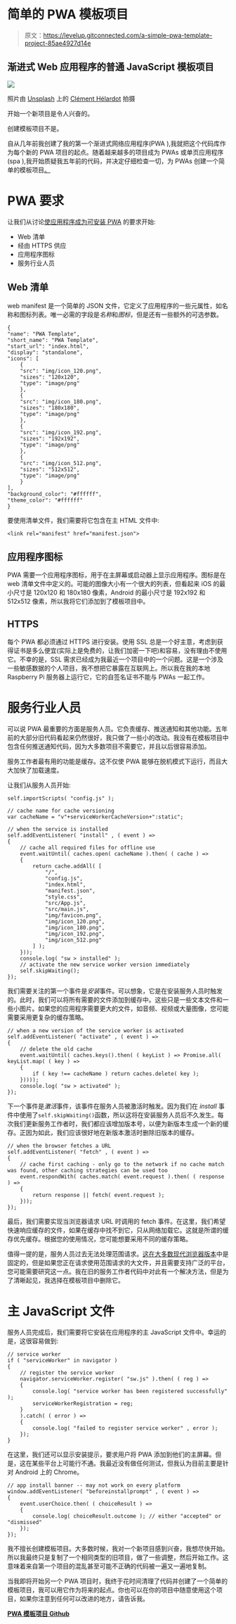 # 简单的 PWA 模板项目

> 原文：<https://levelup.gitconnected.com/a-simple-pwa-template-project-85ae4927d14e>

## 渐进式 Web 应用程序的普通 JavaScript 模板项目

![](img/7d6c9e990d62b45811800d89c94474eb.png)

照片由 [Unsplash](https://unsplash.com?utm_source=medium&utm_medium=referral) 上的 [Clément Hélardot](https://unsplash.com/@clemhlrdt?utm_source=medium&utm_medium=referral) 拍摄

开始一个新项目是令人兴奋的。

创建模板项目不是。

自从几年前我创建了我的第一个渐进式网络应用程序(PWA ),我就把这个代码库作为每个新的 PWA 项目的起点。随着越来越多的项目成为 PWAs 或单页应用程序(spa ),我开始质疑我五年前的代码，并决定仔细检查一切，为 PWAs 创建一个简单的模板项目[。](https://github.com/pingpoli/pwa-template-project)

# PWA 要求

让我们从讨论[使应用程序成为可安装 PWA](https://developer.mozilla.org/en-US/docs/Web/Progressive_web_apps/Installable_PWAs) 的要求开始:

*   Web 清单
*   经由 HTTPS 供应
*   应用程序图标
*   服务行业人员

## Web 清单

web manifest 是一个简单的 JSON 文件，它定义了应用程序的一些元属性，如名称和图标列表。唯一必需的字段是*名称*和*图标*，但是还有一些额外的可选参数。

```
{
"name": "PWA Template",
"short_name": "PWA Template",
"start_url": "index.html",
"display": "standalone",
"icons": [
    {
    "src": "img/icon_120.png",
    "sizes": "120x120",
    "type": "image/png"
    },
    {
    "src": "img/icon_180.png",
    "sizes": "180x180",
    "type": "image/png"
    },
    {
    "src": "img/icon_192.png",
    "sizes": "192x192",
    "type": "image/png"
    },
    {
    "src": "img/icon_512.png",
    "sizes": "512x512",
    "type": "image/png"
    }
],
"background_color": "#ffffff",
"theme_color": "#ffffff"
}
```

要使用清单文件，我们需要将它包含在主 HTML 文件中:

```
<link rel="manifest" href="manifest.json">
```

## 应用程序图标

PWA 需要一个应用程序图标，用于在主屏幕或启动器上显示应用程序。图标是在 web 清单文件中定义的。可能的图像大小有一个很大的列表，但看起来 iOS 的最小尺寸是 120x120 和 180x180 像素，Android 的最小尺寸是 192x192 和 512x512 像素，所以我将它们添加到了模板项目中。

## HTTPS

每个 PWA 都必须通过 HTTPS 进行安装。使用 SSL 总是一个好主意，考虑到获得证书是多么便宜(实际上是免费的，让我们加密一下吧)和容易，没有理由不使用它。不幸的是，SSL 需求已经成为我最近一个项目中的一个问题。这是一个涉及一些敏感数据的个人项目，我不想把它暴露在互联网上。所以我在我的本地 Raspberry Pi 服务器上运行它，它的自签名证书不能与 PWAs 一起工作。

# 服务行业人员

可以说 PWA 最重要的方面是服务人员。它负责缓存、推送通知和其他功能。五年前的大部分旧代码看起来仍然很好，我只做了一些小的改动。我没有在模板项目中包含任何推送通知代码，因为大多数项目不需要它，并且以后很容易添加。

服务工作者最有用的功能是缓存。这不仅使 PWA 能够在脱机模式下运行，而且大大加快了加载速度。

让我们从服务人员开始:

```
self.importScripts( "config.js" );

// cache name for cache versioning
var cacheName = "v"+serviceWorkerCacheVersion+":static";

// when the service is installed
self.addEventListener( "install" , ( event ) =>
{
    // cache all required files for offline use
    event.waitUntil( caches.open( cacheName ).then( ( cache ) =>
    {
        return cache.addAll( [
            "/",
            "config.js",
            "index.html",
            "manifest.json",
            "style.css",
            "src/App.js",
            "src/main.js",
            "img/favicon.png",
            "img/icon_120.png",
            "img/icon_180.png",
            "img/icon_192.png",
            "img/icon_512.png"
        ] );
    }));
    console.log( "sw > installed" );
    // activate the new service worker version immediately
    self.skipWaiting();
});
```

我们需要关注的第一个事件是*安装*事件。可以想象，它是在安装服务人员时触发的。此时，我们可以将所有需要的文件添加到缓存中。这些只是一些文本文件和一些小图片。如果您的应用程序需要更大的文件，如音频、视频或大量图像，您可能需要采用更复杂的缓存策略。

```
// when a new version of the service worker is activated
self.addEventListener( "activate" , ( event ) => 
{
    // delete the old cache
    event.waitUntil( caches.keys().then( ( keyList ) => Promise.all( keyList.map( ( key ) => 
    {
        if ( key !== cacheName ) return caches.delete( key );
    }))));
    console.log( "sw > activated" );
});
```

下一个事件是*激活*事件，该事件在服务人员被激活时触发。因为我们在 *install* 事件中使用了`self.skipWaiting()`函数，所以这将在安装服务人员后不久发生。每次我们更新服务工作者时，我们都应该增加版本号，以便为新版本生成一个新的缓存。正因为如此，我们应该很好地在新版本激活时删除旧版本的缓存。

```
// when the browser fetches a URL
self.addEventListener( "fetch" , ( event ) =>
{
    // cache first caching - only go to the network if no cache match was found, other caching strategies can be used too
    event.respondWith( caches.match( event.request ).then( ( response ) => 
    {
        return response || fetch( event.request );
    }));
});
```

最后，我们需要实现当浏览器请求 URL 时调用的 fetch 事件。在这里，我们希望快速响应缓存的文件，如果在缓存中找不到它，只从网络加载它。这就是所谓的缓存优先缓存。根据您的使用情况，您可能想要采用不同的缓存策略。

值得一提的是，服务人员过去无法处理范围请求。[这在大多数现代浏览器版本](https://chromestatus.com/feature/5648276147666944)中是固定的，但是如果您正在请求使用范围请求的大文件，并且需要支持广泛的平台，您可能需要研究这一点。我在旧的服务工作者代码中对此有一个解决方法，但是为了清晰起见，我选择在模板项目中删除它。

# 主 JavaScript 文件

服务人员完成后，我们需要将它安装在应用程序的主 JavaScript 文件中。幸运的是，这很容易做到:

```
// service worker
if ( "serviceWorker" in navigator ) 
{
    // register the service worker
    navigator.serviceWorker.register( "sw.js" ).then( ( reg ) =>
    {
        console.log( "service worker has been registered successfully" );
        serviceWorkerRegistration = reg;
    }
    ).catch( ( error ) =>
    {
        console.log( "failed to register service worker" , error );
    });
}
```

在这里，我们还可以显示安装提示，要求用户将 PWA 添加到他们的主屏幕。但是，这在某些平台上可能行不通。我最近没有做任何测试，但我认为目前主要是针对 Android 上的 Chrome。

```
// app install banner -- may not work on every platform
window.addEventListener( "beforeinstallprompt" , ( event ) =>
{
    event.userChoice.then( ( choiceResult ) =>
    {
        console.log( choiceResult.outcome ); // either "accepted" or "dismissed"
    });
});
```

我不擅长创建模板项目。大多数时候，我对一个新项目感到兴奋，我想尽快开始。所以我最终只是复制了一个相同类型的旧项目，做了一些调整，然后开始工作。这意味着来自第一个项目的混乱甚至可能不正确的代码被一遍又一遍地复制。

当我即将开始另一个 PWA 项目时，我终于花时间清理了代码并创建了一个简单的模板项目，我可以用它作为将来的起点。你也可以在你的项目中随意使用这个项目，如果你注意到任何可以改进的地方，请告诉我。

[**PWA 模板项目 Github**](https://github.com/pingpoli/pwa-template-project)